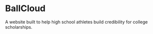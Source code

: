 # BallCloud
A website built to help high school athletes build credibility for college scholarships.

